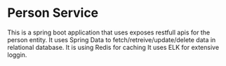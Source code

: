 # Person Service
This is a spring boot application that uses exposes restfull apis for the person entity.
It uses Spring Data to fetch/retreive/update/delete data in relational database.
It is using Redis for caching
It uses ELK for extensive loggin.

